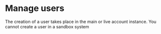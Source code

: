 # Manage users

The creation of a user takes place in the main or live account instance. You cannot create a user in a sandbox system
